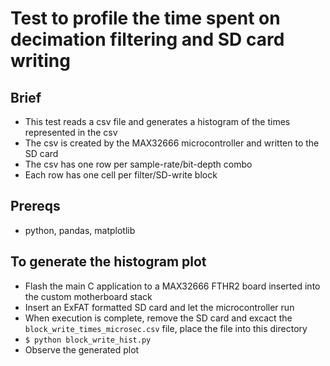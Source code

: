 # Test to profile the time spent on decimation filtering and SD card writing

## Brief
- This test reads a csv file and generates a histogram of the times represented in the csv
- The csv is created by the MAX32666 microcontroller and written to the SD card
- The csv has one row per sample-rate/bit-depth combo
- Each row has one cell per filter/SD-write block

## Prereqs
- python, pandas, matplotlib

## To generate the histogram plot
- Flash the main C application to a MAX32666 FTHR2 board inserted into the custom motherboard stack
- Insert an ExFAT formatted SD card and let the microcontroller run
- When execution is complete, remove the SD card and excact the `block_write_times_microsec.csv` file, place the file into this directory
- `$ python block_write_hist.py`
- Observe the generated plot
